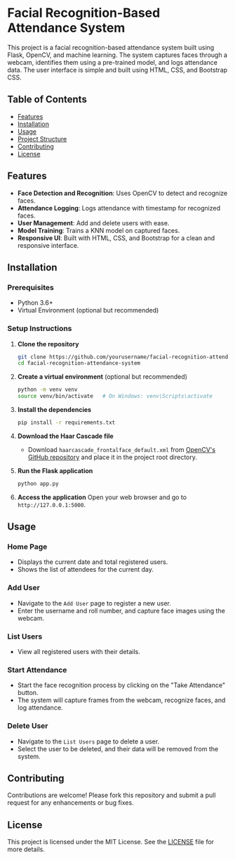 # Facial Recognition-Based Attendance System

This project is a facial recognition-based attendance system built using Flask, OpenCV, and machine learning. The system captures faces through a webcam, identifies them using a pre-trained model, and logs attendance data. 
The user interface is simple and built using HTML, CSS, and Bootstrap CSS.

## Table of Contents
- [Features](#features)
- [Installation](#installation)
- [Usage](#usage)
- [Project Structure](#project-structure)
- [Contributing](#contributing)
- [License](#license)

## Features
- **Face Detection and Recognition**: Uses OpenCV to detect and recognize faces.
- **Attendance Logging**: Logs attendance with timestamp for recognized faces.
- **User Management**: Add and delete users with ease.
- **Model Training**: Trains a KNN model on captured faces.
- **Responsive UI**: Built with HTML, CSS, and Bootstrap for a clean and responsive interface.

## Installation

### Prerequisites
- Python 3.6+
- Virtual Environment (optional but recommended)

### Setup Instructions
1. **Clone the repository**
    ```bash
    git clone https://github.com/yourusername/facial-recognition-attendance-system.git
    cd facial-recognition-attendance-system
    ```

2. **Create a virtual environment** (optional but recommended)
    ```bash
    python -m venv venv
    source venv/bin/activate   # On Windows: venv\Scripts\activate
    ```

3. **Install the dependencies**
    ```bash
    pip install -r requirements.txt
    ```

4. **Download the Haar Cascade file**
    - Download `haarcascade_frontalface_default.xml` from [OpenCV's GitHub repository](https://github.com/opencv/opencv/tree/master/data/haarcascades) and place it in the project root directory.

5. **Run the Flask application**
    ```bash
    python app.py
    ```

6. **Access the application**
    Open your web browser and go to `http://127.0.0.1:5000`.

## Usage

### Home Page
- Displays the current date and total registered users.
- Shows the list of attendees for the current day.

### Add User
- Navigate to the `Add User` page to register a new user.
- Enter the username and roll number, and capture face images using the webcam.

### List Users
- View all registered users with their details.

### Start Attendance
- Start the face recognition process by clicking on the "Take Attendance" button.
- The system will capture frames from the webcam, recognize faces, and log attendance.

### Delete User
- Navigate to the `List Users` page to delete a user.
- Select the user to be deleted, and their data will be removed from the system.


## Contributing
Contributions are welcome! Please fork this repository and submit a pull request for any enhancements or bug fixes.

## License
This project is licensed under the MIT License. See the [LICENSE](LICENSE) file for more details.

